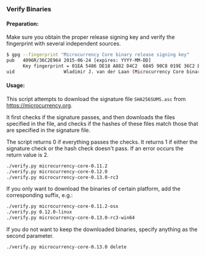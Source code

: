 ### Verify Binaries

#### Preparation:

Make sure you obtain the proper release signing key and verify the fingerprint with several independent sources.

```sh
$ gpg --fingerprint "Microcurrency Core binary release signing key"
pub   4096R/36C2E964 2015-06-24 [expires: YYYY-MM-DD]
      Key fingerprint = 01EA 5486 DE18 A882 D4C2  6845 90C8 019E 36C2 E964
uid                  Wladimir J. van der Laan (Microcurrency Core binary release signing key) <laanwj@gmail.com>
```

#### Usage:

This script attempts to download the signature file `SHA256SUMS.asc` from https://microcurrency.org.

It first checks if the signature passes, and then downloads the files specified in the file, and checks if the hashes of these files match those that are specified in the signature file.

The script returns 0 if everything passes the checks. It returns 1 if either the signature check or the hash check doesn't pass. If an error occurs the return value is 2.


```sh
./verify.py microcurrency-core-0.11.2
./verify.py microcurrency-core-0.12.0
./verify.py microcurrency-core-0.13.0-rc3
```

If you only want to download the binaries of certain platform, add the corresponding suffix, e.g.:

```sh
./verify.py microcurrency-core-0.11.2-osx
./verify.py 0.12.0-linux
./verify.py microcurrency-core-0.13.0-rc3-win64
```

If you do not want to keep the downloaded binaries, specify anything as the second parameter.

```sh
./verify.py microcurrency-core-0.13.0 delete
```
